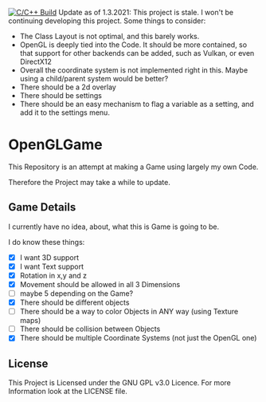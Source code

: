 [![C/C++ Build](https://github.com/C0D3-M4513R/OpenGLGame/actions/workflows/c-cpp.yml/badge.svg)](https://github.com/C0D3-M4513R/OpenGLGame/actions/workflows/c-cpp.yml)
Update as of 1.3.2021: This project is stale. I won't be continuing developing this project. Some things to consider:

- The Class Layout is not optimal, and this barely works.
- OpenGL is deeply tied into the Code. It should be more contained, so that support for other backends can be added, such as Vulkan, or even DirectX12
- Overall the coordinate system is not implemented right in this. Maybe using a child/parent system would be better?
- There should be a 2d overlay
- There should be settings
- There should be an easy mechanism to flag a variable as a setting, and add it to the settings menu.

# OpenGLGame
This Repository is an attempt at making a Game using largely my own Code.

Therefore the Project may take a while to update. 

## Game Details
I currently have no idea, about, what this is Game is going to be.

I do know these things:
- [x] I want 3D support
- [x] I want Text support
- [x] Rotation in x,y and z
- [x] Movement should be allowed in all 3 Dimensions
- [ ] maybe 5 depending on the Game?
- [x] There should be different objects
- [ ] There should be a way to color Objects in ANY way (using Texture maps)
- [ ] There should be collision between Objects
- [x] There should be multiple Coordinate Systems (not just the OpenGL one)

## License
This Project is Licensed under the GNU GPL v3.0 Licence. For more Information look at the LICENSE file.
